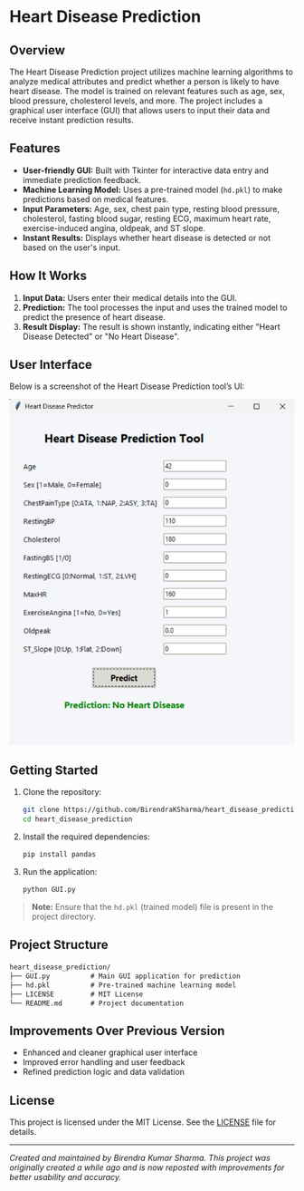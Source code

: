 # Heart Disease Prediction

## Overview

The Heart Disease Prediction project utilizes machine learning algorithms to analyze medical attributes and predict whether a person is likely to have heart disease. The model is trained on relevant features such as age, sex, blood pressure, cholesterol levels, and more. The project includes a graphical user interface (GUI) that allows users to input their data and receive instant prediction results.

## Features

- **User-friendly GUI:** Built with Tkinter for interactive data entry and immediate prediction feedback.
- **Machine Learning Model:** Uses a pre-trained model (`hd.pkl`) to make predictions based on medical features.
- **Input Parameters:** Age, sex, chest pain type, resting blood pressure, cholesterol, fasting blood sugar, resting ECG, maximum heart rate, exercise-induced angina, oldpeak, and ST slope.
- **Instant Results:** Displays whether heart disease is detected or not based on the user's input.

## How It Works

1. **Input Data:** Users enter their medical details into the GUI.
2. **Prediction:** The tool processes the input and uses the trained model to predict the presence of heart disease.
3. **Result Display:** The result is shown instantly, indicating either "Heart Disease Detected" or "No Heart Disease".

## User Interface

Below is a screenshot of the Heart Disease Prediction tool’s UI:

![Heart Disease Prediction UI](ss/ui.png)

## Getting Started

1. Clone the repository:
   ```bash
   git clone https://github.com/BirendraKSharma/heart_disease_prediction.git
   cd heart_disease_prediction
   ```

2. Install the required dependencies:
   ```bash
   pip install pandas
   ```

3. Run the application:
   ```bash
   python GUI.py
   ```

> **Note:** Ensure that the `hd.pkl` (trained model) file is present in the project directory.

## Project Structure

```
heart_disease_prediction/
├── GUI.py          # Main GUI application for prediction
├── hd.pkl          # Pre-trained machine learning model
├── LICENSE         # MIT License
└── README.md       # Project documentation
```

## Improvements Over Previous Version

- Enhanced and cleaner graphical user interface
- Improved error handling and user feedback
- Refined prediction logic and data validation

## License

This project is licensed under the MIT License. See the [LICENSE](LICENSE) file for details.

---

*Created and maintained by Birendra Kumar Sharma. This project was originally created a while ago and is now reposted with improvements for better usability and accuracy.*